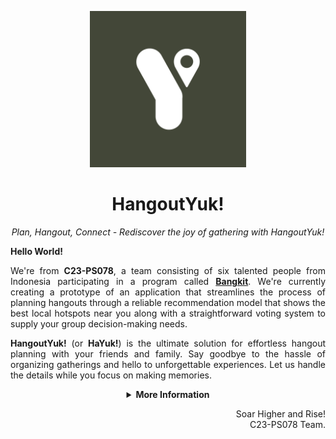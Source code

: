 <p align="center"><img src="https://github.com/HangoutYuk/.github/blob/main/profile/our_logo.jpg" width="250px"></p>

<h1 align="center">HangoutYuk!</h1>
<p align="center"><em>Plan, Hangout, Connect - Rediscover the joy of gathering with HangoutYuk!</em></p>

**Hello World!**

<p align="justify">
We're from <strong>C23-PS078</strong>, a team consisting of six talented people from Indonesia participating in a program called <a href="https://g.co/bangkit"><strong>Bangkit</strong></a>. We're currently creating a prototype of an application that streamlines the process of planning hangouts through a reliable recommendation model that shows the best local hotspots near you along with a straightforward voting system to supply your group decision-making needs.
</p>

<p align="justify">
<strong>HangoutYuk!</strong> (or <strong>HaYuk!</strong>) is the ultimate solution for effortless hangout planning with your friends and family. Say goodbye to the hassle of organizing gatherings and hello to unforgettable experiences. Let us handle the details while you focus on making memories.
</p>

<details>
   <summary align="center"><strong>More Information</strong></summary>

<h2>What is "HangoutYuk!"?</h2>
<p align="center"><img src="https://github.com/HangoutYuk/.github/blob/main/profile/sarapan.PNG"/></p>

<p align="justify">
<strong>HangoutYuk!</strong> (or <strong>HaYuk!</strong>) is the solution to easily planning hangout events with your friends and family. Everyone is longing to reunite with their loved ones after the pandemic, but with the overwhelming (or limited) amount of information that is available, the process of planning hangouts can be challenging and time-consuming for most people, leading to the outcome of cancelled plans and unrealized reunions. With HaYuk!, there is no need to worry any longer, as it provides the necessary features for users to effectively gather with their acquaintances in a streamlined manner at a place that fits everyone’s needs. Additionally, HaYuk! closely works with business SMEs to support the development of digital tourism and enhance the economic development of nearby communities.
</p>

<p align="center">
   <br>
   Download Now!
   <br>
   <a href="./README.md"><img src="https://img.shields.io/badge/Android-3DDC84?style=for-the-badge&logo=android&logoColor=white" /></a>
</p>

## Our Team
   
<p align="justify">
The <strong>C23-PS078</strong> team is formed of three different learning paths in a cross-functional teamworking environment, with each learning path having different tasks and roles in the development of the HangoutYuk! application. 
In layman's terms, the learning paths of our team can be categorized into the following:
</p>
 
<p align="justify">
<strong>Cloud Computing</strong> provides the underlying infrastructure architecture of the app. Develops the backend APIs needed for the app, deploy cloud services, models, and backend APIs as needed by the team, documenting API using Swagger and use the Google Maps API to retrieve relevant information on local hotspots.
</p>

<p align="justify">
<strong>Machine Learning</strong> builds and develops the recommendation model of hangout places based on several variables, such as distance and analysis of comments using NLP. Building model with TensorFlow, using ML Endpoint to deliver recommendations, and preprocess the data using pandas.
</p>

<p align="justify">
<strong>Mobile Development</strong> builds the user-friendly design interface that seamlessly integrates all of the app's features using Figma. Develops the Android app using Android Studio as the development environment and Kotlin as the programming language, using the APIs developed by the Cloud Computing team alongside the endpoint models of the Machine Learning team.
</p>

### Cloud Computing Division

| Bangkit ID  | Name                    | University            | Contact                                                |
| ----------- | ----------------------- | --------------------- | ------------------------------------------------------ |
| C181DSX2192 | Ariq Muhammad Sulthan   | Universitas Indonesia | [Linkedin](https://www.linkedin.com/in/ariqsulthan/)   |
| C360DSX3696 | Rafsanjani Nurul Irsyad | Universitas Telkom    | [Linkedin](https://www.linkedin.com/in/rafsanjani-ni/) |

### Machine Learning Division

| Bangkit ID  | Name                      | University                       | Contact                                                                     |
| ----------- | ------------------------- | -------------------------------- | --------------------------------------------------------------------------- |
| M360DSX3692 | Adri Firmansya Sofyan     | Universitas Telkom               | [Linkedin](https://www.linkedin.com/in/adri-firmansya-sofyan-9215b2271/)    |
| M309DSX0159 | Muhammad Rafi Valliansyah | Universitas Pendidikan Indonesia | [Linkedin](https://www.linkedin.com/in/muhammad-rafi-valliansyah-47677882/) |
| M169DSY2157 | Sania Rizka Ramadhani     | Universitas Gadjah Mada          | [Linkedin](https://www.linkedin.com/in/saniarizka/)                         |

### Mobile Development Division

| Bangkit ID  | Name                   | University                              | Contact                                                                   |
| ----------- | ---------------------- | --------------------------------------- | ------------------------------------------------------------------------- |
| A200DKX4519 | Muhammad Farhan Anshor | Universitas Islam Negeri Sunan Kalijaga | [Linkedin](https://www.linkedin.com/in/muhammad-farhan-anshor-779288181/) |

## Repository

### Cloud Computing

1. [HangoutYuk! Backend API](https://github.com/HangoutYuk/hayuk-api)
2. [HangoutYuk! Vote API](https://github.com/HangoutYuk/hayuk-vote-api)

### Machine Learning

1. [HangoutYuk! ML Endpoint](https://github.com/HangoutYuk/hayuk-ml-endpoint)
2. [HangoutYuk! ML Research](https://github.com/HangoutYuk/hayuk-ml-research)

### Mobile Development

1. [HangoutYuk! Android App](https://github.com/HangoutYuk/hayuk-android)

> _So einfach ist es schon, wie kannst du es nicht schaffen?_

</details>

<p align="right"> 
Soar Higher and Rise! 
<br> 
C23-PS078 Team. 
</p>
